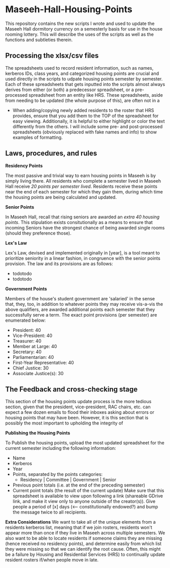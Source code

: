# Maseeh-Hall-Housing-Points
This repository contains the new scripts I wrote and used to update the Maseeh Hall dormitory currency on a semesterly basis for use in the house rooming lottery. This will describe the uses of the scripts as well as the functions and subtleties therein. 

## Processing the xlsx/csv files
The spreadsheets used to record resident information, such as names, kerberos IDs, class years, and categorized housing points are crucial and used directly in the scripts to udpate housing points semester by semester. Each of these spreadsheets that gets inputted into the scripts almost always derives from either (or both) a predecessor spreadsheet, or a pre-processed spreadsheet from an entity like HRS. These spreadsheets, aside from needing to be updated (the whole purpose of this), are often not in a 
- When adding/copying newly added residents to the roster that HRS provides, ensure that you add them to the TOP of the spreadsheet for easy viewing. Additionally, it is helpful to either highlight or color the text differently from the others. 
I will include some pre- and post-processed spreadsheets (obviously replaced with fake names and info) to show examples of formatting. 

## Laws, procedures, and rules

**Residency Points**

The most passive and trivial way to earn housing points in Maseeh is by simply living there. All residents who complete a semester lived in Maseeh Hall receive *20 points per semester lived*. Residents receive these points near the end of each semester for which they gain them, during which time the housing points are being calculated and updated.

**Senior Points**

In Maseeh Hall, recall that rising seniors are awarded an *extra 40 housing points*. This stipulation exists consitutionally as a means to ensure that incoming Seniors have the strongest chance of being awarded single rooms (should they preference those). 

**Lex's Law**

Lex's Law, devised and implemented originally in [year], is a tool meant to prioritize seniority in a linear fashion, in congruence with the senior points provision. The law and its provisions are as follows:
- todotodo
- todotodo

**Government Points**

Members of the house's student government are 'salaried' in the sense that, they, too, in addition to whatever points they may receive vis-a-vis the above qualifiers, are awarded additional points each semester that they successfully serve a term. The exact point provisions (per semester) are enumerated below:
- President: 40 
- Vice-President: 40
- Treasurer: 40
- Member at Large: 40
- Secretary: 40
- Parliamentarian: 40
- First-Year Representative: 40
- Chief Justice: 30
- Associate Justice(s): 30

## The Feedback and cross-checking stage
This section of the housing points update process is the more tedious section, given that the president, vice-president, RAC chairs, etc. can expect a few dozen emails to flood their inboxes asking about errors or housing points that may have been. However, it is this section that is possibly the most important to upholding the integrity of 

**Publishing the Housing Points**

To Publish the housing points, upload the most updated spreadsheet for the current semester including the following information:
- Name
- Kerberos
- Year
- Points, separated by the points categories:
  - Residency | Committee | Government | Senior
- Previous point totals (i.e. at the end of the preceding semester)
- Current point totals (the result of the current update)
Make sure that this spreadsheet is available to view upon following a link (shareable GDrive link, and make it view only to anyone outside of the creator(s)). Give people a period of [x] days (<-- constitutionally endowed?) and bump the message twice to all recipients.

**Extra Considerations**
We want to take all of the unique elements from a residents kerberos list, meaning that if we join rosters, residents won't appear more than once if they live in Maseeh across multiple semesters. 
We also want to be able to locate residents if someone claims they are missing (hence received no residency points), and determine easily from which list they were missing so that we can identify the root cause. Often, this might be a failure by Housing and Residential Services (HRS) to continually update resident rosters if/when people move in late.

